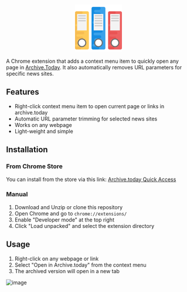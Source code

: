 <p align="center">
    <img src="icons/folders.png" alt="icon" width=128>
</p>

A Chrome extension that adds a context menu item to quickly open any page in [Archive.Today](https://archive.today/). It also automatically removes URL parameters for specific news sites.

## Features
- Right-click context menu item to open current page or links in archive.today
- Automatic URL parameter trimming for selected news sites
- Works on any webpage
- Light-weight and simple

## Installation
### From Chrome Store
You can install from the store via this link: [Archive.today Quick Access](https://chromewebstore.google.com/detail/archivetoday-quick-access/ekaehofolknednffbopbammhmlndeipe?hl=en-US)

### Manual
1. Download and Unzip or clone this repository
2. Open Chrome and go to `chrome://extensions/`
3. Enable "Developer mode" at the top right
4. Click "Load unpacked" and select the extension directory

## Usage
1. Right-click on any webpage or link
2. Select "Open in Archive.today" from the context menu
3. The archived version will open in a new tab

<img width="238" alt="image" src="https://github.com/user-attachments/assets/b4555b69-d52f-4df9-b84d-2edd0b0cf63a" />
